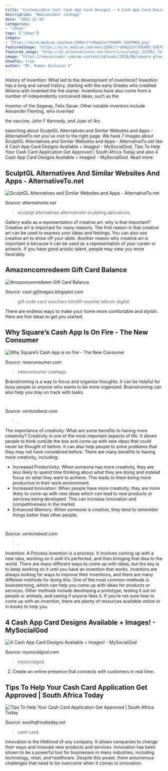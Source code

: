 ```yaml
---
title: "Customizable Cool Cash App Card Designs ~ 4 Cash App Card Designs Available + Images!"
description: "Newconsumer cashapp"
date: "2022-12-10"
categories:
- "ideas"
tags: ["ideas"]
images:
- "https://miro.medium.com/max/2908/1*vPAqU2xt79SKMt-5dEFMKQ.png"
featuredImage: "https://miro.medium.com/max/2908/1*vPAqU2xt79SKMt-5dEFMKQ.png"
featured_image: "http://d2.alternativeto.net/dist/s/sculptgl_352951_full.jpg?format=jpg&amp;width=1600&amp;height=1600&amp;mode=min&amp;upscale=false"
image: "https://newconsumer.com/wp-content/uploads/2020/08/square-glow-in-the-dark-cash-card-2000x1125.jpg"
ShowToc: true
author: "Mr. Ramon Gislason I"
---
```



History of Invention: What led to the development of inventions?
Invention has a long and varied history, starting with the early Greeks who credited Athena with invented the
fire starter. Inventions have also come from a number of independently conceived ideas, such as the

inventor of the Segway, Felix Sauer. Other notable inventors include Alexander Fleming, who invented

the vaccine, John F Kennedy, and Joan of Arc.

	

		
searching about SculptGL Alternatives and Similar Websites and Apps - AlternativeTo.net you've visit to the right page. We have 7 Images about SculptGL Alternatives and Similar Websites and Apps - AlternativeTo.net like 4 Cash App Card Designs Available + Images! - MySocialGod, Tips To Help Your Cash Card Application Get Approved | South Africa Today and also 4 Cash App Card Designs Available + Images! - MySocialGod. Read more:
		
    
## SculptGL Alternatives And Similar Websites And Apps - AlternativeTo.net

<img loading=lazy src="http://d2.alternativeto.net/dist/s/sculptgl_352951_full.jpg?format=jpg&amp;width=1600&amp;height=1600&amp;mode=min&amp;upscale=false" onerror="this.onerror=null;this.src='https://tse4.mm.bing.net/th?id=OIP.R220DtExiVI31-bK0B8MhAHaFg&amp;pid=15.1';" alt="SculptGL Alternatives and Similar Websites and Apps - AlternativeTo.net">

_Source: alternativeto.net_

>sculptgl alternativas alternativeto sculpting aplicativos. 

	

Gallery walls as a representation of creative art: why is that important?
Creative art is important for many reasons. The first reason is that creative art can be used to express your ideas and feelings. You can also use creative art to show off your skills. Another reason why creative art is important is because it can be used as a representation of your career or artwork. If you have good artistic talent, people may view you more favorably.

    
## Amazoncomredeem Gift Card Balance

<img loading=lazy src="https://miro.medium.com/max/2908/1*vPAqU2xt79SKMt-5dEFMKQ.png" onerror="this.onerror=null;this.src='https://tse1.mm.bing.net/th?id=OIP.eGemlmohE3oEwKyYCJAgygHaDF&amp;pid=15.1';" alt="Amazoncomredeem Gift Card Balance">

_Source: cool-gifimages.blogspot.com_

>gift code card vouchers bitrefill voucher bitcoin digital. 

	

There are endless ways to make your home more comfortable and stylish. Here are five ideas to get you started.

    
## Why Square’s Cash App Is On Fire - The New Consumer

<img loading=lazy src="https://newconsumer.com/wp-content/uploads/2020/08/square-glow-in-the-dark-cash-card-2000x1125.jpg" onerror="this.onerror=null;this.src='https://tse3.mm.bing.net/th?id=OIP.DryXZuNa7MBMo6ChldyJOwHaEK&amp;pid=15.1';" alt="Why Square’s Cash App is on fire - The New Consumer">

_Source: newconsumer.com_

>newconsumer cashapp. 

	

Brainstroming is a way to focus and organize thoughts. It can be helpful for busy people or anyone who wants to be more organized. Brainstroming can also help you stay on track with tasks.

    
## 

<img loading=lazy src="https://venturebeat.com/wp-content/uploads/2018/09/IMG_20180903_102707-1.jpg?w=757" onerror="this.onerror=null;this.src='https://tse3.mm.bing.net/th?id=OIP.Dnhhdm2edEw4m6F1HTB_ZgHaF3&amp;pid=15.1';" alt="">

_Source: venturebeat.com_

>. 

	

The importance of creativity: What are some benefits to having more creativity?
Creativity is one of the most important aspects of life. It allows people to think outside the box and come up with new ideas that could never be thought of before. It can also help people to solve problems that they may not have considered before. There are many benefits to having more creativity, including: 
- Increased Productivity: When someone has more creativity, they are less likely to spend time thinking about what they are doing and instead focus on what they want to achieve. This leads to them being more productive in their work environment. 
- Increased Innovation: When people have more creativity, they are more likely to come up with new ideas which can lead to new products or services being developed. This can increase innovation and competitiveness in the market. 
- Enhanced Memory: When someone is creative, they tend to remember things better than other people.

    
## 

<img loading=lazy src="https://venturebeat.com/wp-content/uploads/2018/09/AirPower.jpg?w=800" onerror="this.onerror=null;this.src='https://tse4.mm.bing.net/th?id=OIP.77Djx9WEhc1GWJsGwDFtugHaFK&amp;pid=15.1';" alt="">

_Source: venturebeat.com_

>. 

	

Invention: A Process
Invention is a process. It involves coming up with a new idea, working on it until it’s perfected, and then bringing that idea to the world. There are many different ways to come up with ideas, but the key is to keep working on it until you have an invention that works. Inventors are always looking for ways to improve their inventions, and there are many different methods for doing this. One of the most common methods is brainstorming, which can help you come up with ideas for products or services. Other methods include developing a prototype, testing it out on people or animals, and seeing if anyone likes it. If you’re not sure how to come up with an invention, there are plenty of resources available online or in books to help you.

    
## 4 Cash App Card Designs Available + Images! - MySocialGod

<img loading=lazy src="http://mysocialgod.com/wp-content/uploads/2020/11/screenshot-mail.google.com-2020.11.17-15_00_47-300x191.jpg" onerror="this.onerror=null;this.src='https://tse2.mm.bing.net/th?id=OIP.k1g4NZKu4KyUrAbFR2n09QAAAA&amp;pid=15.1';" alt="4 Cash App Card Designs Available + Images! - MySocialGod">

_Source: mysocialgod.com_

>mysocialgod. 

	

2. Create an online presence that connects with customers in real time.

    
## Tips To Help Your Cash Card Application Get Approved | South Africa Today

<img loading=lazy src="https://southafricatoday.net/wp-content/uploads/2019/04/maxresdefault-2.jpg" onerror="this.onerror=null;this.src='https://tse4.mm.bing.net/th?id=OIP.4m2O7mhQ296YwhO2FUL3xAHaEK&amp;pid=15.1';" alt="Tips To Help Your Cash Card Application Get Approved | South Africa Today">

_Source: southafricatoday.net_

>cash card. 

	

Innovation is the lifeblood of any company. It allows companies to change their ways and innovate new products and services. Innovation has been shown to be a powerful tool for businesses in many industries, including technology, retail, and healthcare. Despite this power, there areumerous challenges that need to be overcome when it comes to innovation.

